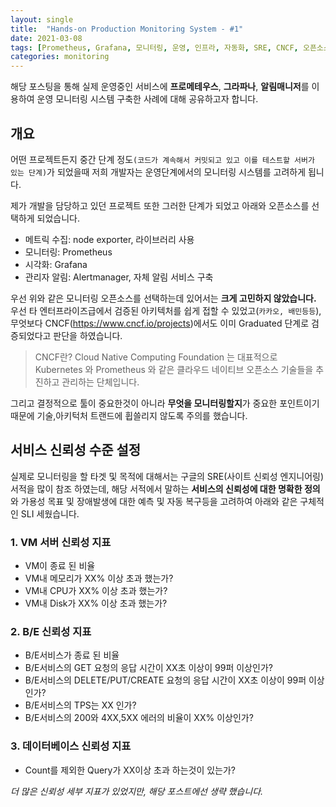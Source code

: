```yaml
---
layout: single
title:  "Hands-on Production Monitoring System - #1"
date: 2021-03-08
tags: [Prometheus, Grafana, 모니터링, 운영, 인프라, 자동화, SRE, CNCF, 오픈소스]
categories: monitoring
---
```


해당 포스팅을 통해 실제 운영중인 서비스에 **프로메테우스**, **그라파나**, **알림매니저**를 이용하여 운영 모니터링 시스템 구축한 사례에 대해 공유하고자 합니다.

## 개요 

어떤 프로젝트든지 중간 단계 정도`(코드가 계속해서 커밋되고 있고 이를 테스트할 서버가 있는 단계)`가 되었을때 저희 개발자는 운영단계에서의 모니터링 시스템를 고려하게 됩니다.

제가 개발을 담당하고 있던 프로젝트 또한 그러한 단계가 되었고 아래와 오픈소스를 선택하게 되었습니다.

- 메트릭 수집: node exporter, 라이브러리 사용
- 모니터링: Prometheus
- 시각화: Grafana
- 관리자 알림: Alertmanager, 자체 알림 서비스 구축 

우선 위와 같은 모니터링 오픈소스를 선택하는데 있어서는 **크게 고민하지 않았습니다.** 우선 타 엔터프라이즈급에서 검증된 아키텍처를 쉽게 접할 수 있었고(`카카오, 배민등등`),
무엇보다 CNCF(<https://www.cncf.io/projects>)에서도 이미 Graduated 단계로 검증되었다고 판단을 하였습니다.
> CNCF란? Cloud Native Computing Foundation 는 대표적으로 Kubernetes 와 Prometheus  와 같은 클라우드 네이티브 오픈소스 기술들을 추진하고 관리하는 단체입니다.

그리고 결정적으로 툴이 중요한것이 아니라 **무엇을 모니터링할지**가 중요한 포인트이기 때문에 기술,아키턱처 트랜드에 휩쓸리지 않도록 주의를 했습니다.

## 서비스 신뢰성 수준 설정

실제로 모니터링을 할 타겟 및 목적에 대해서는 구글의 SRE(사이트 신뢰성 엔지니어링) 서적을 많이 참조 하였는데, 해당 서적에서 말하는
**서비스의 신뢰성에 대한 명확한 정의**와 가용성 목표 및 장애발생에 대한 예측 및 자동 복구등을 고려하여 아래와 같은 구체적인 SLI 세웠습니다.

### 1. VM 서버 신뢰성 지표
-  VM이 종료 된 비율 
-  VM내 메모리가 XX% 이상 초과 했는가?
-  VM내 CPU가 XX% 이상 초과 했는가?
-  VM내 Disk가 XX% 이상 초과 했는가?

### 2. B/E 신뢰성 지표
-  B/E서비스가 종료 된 비율
-  B/E서비스의 GET 요청의 응답 시간이 XX초 이상이 99퍼 이상인가?
-  B/E서비스의 DELETE/PUT/CREATE 요청의 응답 시간이 XX초 이상이 99퍼 이상인가?
-  B/E서비스의 TPS는 XX 인가?
-  B/E서비스의 200와 4XX,5XX 에러의 비율이 XX% 이상인가?

### 3. 데이터베이스 신뢰성 지표
-  Count를 제외한 Query가 XX이상 초과 하는것이 있는가?

_더 많은 신뢰성 세부 지표가 있었지만, 해당 포스트에선 생략 했습니다._
